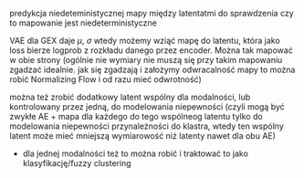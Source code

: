 predykcja niedeteministycznej mapy między latentatmi do sprawdzenia czy to mapowanie jest niedeterministyczne

VAE dla GEX daje $\mu$, $\sigma$ wtedy możemy wziąć mapę do latentu, która jako loss bierze logprob z rozkładu danego przez encoder. Można tak mapować w obie strony (ogólnie nie wymiary nie muszą się przy takim mapowaniu zgadzać idealnie. jak się zgadzają i założymy odwracalność mapy to można  robić Normalizing Flow i od razu mieć odwrotność)

można też zrobić dodatkowy latent wspólny dla modalności, lub kontrolowany przez jedną, do modelowania niepewności (czyli mogą być zwykłe AE + mapa dla każdego do tego wspólneog latentu tylko do modelowania niepewności przynależności do klastra, wtedy ten wspólny latent może mieć mniejszą wymiarowość niż latenty nawet dla obu AE)
- dla jednej modalności też to można robić i traktować to jako klasyfikację/fuzzy clustering